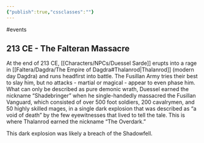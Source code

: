 ```yaml
---
{"publish":true,"cssclasses":""}
---
```


#events
## 213 CE - The Falteran Massacre
At the end of 213 CE, [[Characters/NPCs/Duessel Sarde]] erupts into a rage in [[Faltera/Dagdra/The Empire of Dagdra#Thalanrod\|Thalanrod]] (modern day Dagdra) and runs headfirst into battle. The Fusillan Army tries their best to slay him, but no attacks - martial or magical - appear to even phase him. What can only be described as pure demonic wrath, Duessel earned the nickname “Shadebringer” when he single-handedly massacred the Fusillan Vanguard, which consisted of over 500 foot soldiers, 200 cavalrymen, and 50 highly skilled mages, in a single dark explosion that was described as “a void of death” by the few eyewitnesses that lived to tell the tale. This is where Thalanrod earned the nickname “The Overdark.”

This dark explosion was likely a breach of the Shadowfell. 